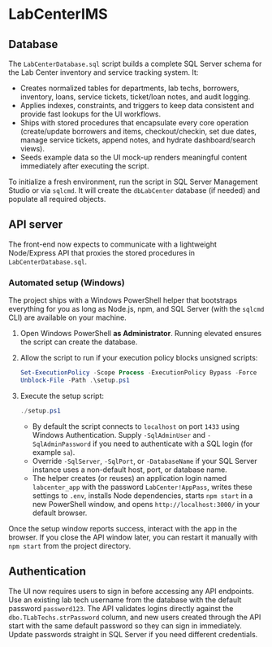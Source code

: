 # LabCenterIMS

## Database

The `LabCenterDatabase.sql` script builds a complete SQL Server schema for the Lab Center inventory and service tracking system. It:

* Creates normalized tables for departments, lab techs, borrowers, inventory, loans, service tickets, ticket/loan notes, and audit logging.
* Applies indexes, constraints, and triggers to keep data consistent and provide fast lookups for the UI workflows.
* Ships with stored procedures that encapsulate every core operation (create/update borrowers and items, checkout/checkin, set due dates, manage service tickets, append notes, and hydrate dashboard/search views).
* Seeds example data so the UI mock-up renders meaningful content immediately after executing the script.

To initialize a fresh environment, run the script in SQL Server Management Studio or via `sqlcmd`. It will create the `dbLabCenter` database (if needed) and populate all required objects.

## API server

The front-end now expects to communicate with a lightweight Node/Express API that proxies the stored procedures in `LabCenterDatabase.sql`.

### Automated setup (Windows)

The project ships with a Windows PowerShell helper that bootstraps everything for you as long as Node.js, npm, and SQL Server (with the `sqlcmd` CLI) are available on your machine.

1. Open Windows PowerShell **as Administrator**. Running elevated ensures the script can create the database.
2. Allow the script to run if your execution policy blocks unsigned scripts:

   ```powershell
   Set-ExecutionPolicy -Scope Process -ExecutionPolicy Bypass -Force
   Unblock-File -Path .\setup.ps1
   ```

3. Execute the setup script:

   ```powershell
   ./setup.ps1
   ```

   * By default the script connects to `localhost` on port `1433` using Windows Authentication. Supply `-SqlAdminUser` and `-SqlAdminPassword` if you need to authenticate with a SQL login (for example `sa`).
   * Override `-SqlServer`, `-SqlPort`, or `-DatabaseName` if your SQL Server instance uses a non-default host, port, or database name.
   * The helper creates (or reuses) an application login named `labcenter_app` with the password `LabCenter!AppPass`, writes these settings to `.env`, installs Node dependencies, starts `npm start` in a new PowerShell window, and opens `http://localhost:3000/` in your default browser.

Once the setup window reports success, interact with the app in the browser. If you close the API window later, you can restart it manually with `npm start` from the project directory.

## Authentication

The UI now requires users to sign in before accessing any API endpoints. Use an existing lab tech username from the database with the default password `password123`. The API validates logins directly against the `dbo.TLabTechs.strPassword` column, and new users created through the API start with the same default password so they can sign in immediately. Update passwords straight in SQL Server if you need different credentials.
